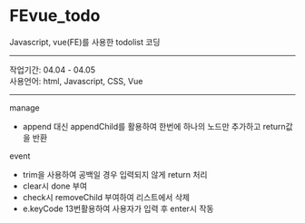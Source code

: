 # FEvue_todo

Javascript, vue(FE)를 사용한 todolist 코딩

--------------------------------------------------------

작업기간: 04.04 - 04.05 <br>
사용언어: html, Javascript, CSS, Vue

--------------------------------------------------------

manage
 - append 대신 appendChild를 활용하여 한번에 하나의 노드만 추가하고 return값을 반환

event
 - trim을 사용하여 공백일 경우 입력되지 않게 return 처리
 - clear시 done 부여
 - check시 removeChild 부여하여 리스트에서 삭제
 - e.keyCode 13번활용하여 사용자가 입력 후 enter시 작동

<br>
